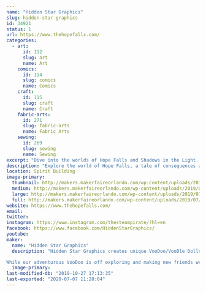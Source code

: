 ```yaml
---
name: "Hidden Star Graphics"
slug: hidden-star-graphics
id: 34921
status: 1
url: https://www.thehopefalls.com/
categories:
  - art:
      id: 112
      slug: art
      name: Art
    comics:
      id: 114
      slug: comics
      name: Comics
    craft:
      id: 115
      slug: craft
      name: Craft
    fabric-arts:
      id: 271
      slug: fabric-arts
      name: Fabric Arts
    sewing:
      id: 269
      slug: sewing
      name: Sewing
excerpt: "Dive into the worlds of Hope Falls and Shadows in the Light.  Fire Art, Original canvas, fanart and more. "
description: "Explore the world of Hope Falls, a tale of consequences and redemption. Or discover the mysteries surrounding a grounded fae and disapearing magic.   Or geek out on original canvas, geek art and our personal favorite Fire art."
location: Spirit Building
image-primary:
  thumbnail: http://makers.makerfaireorlando.com/wp-content/uploads/2019/07/Exhibit-150x150.jpg
  medium: http://makers.makerfaireorlando.com/wp-content/uploads/2019/07/Exhibit-300x243.jpg
  large: http://makers.makerfaireorlando.com/wp-content/uploads/2019/07/Exhibit.jpg
  full: http://makers.makerfaireorlando.com/wp-content/uploads/2019/07/Exhibit.jpg
website: https://www.thehopefalls.com/
email: 
twitter: 
instagram: https://www.instagram.com/thesteampirate/?hl=en
facebook: https://www.facebook.com/HiddenStarGraphics/
youtube: 
maker:
  name: "Hidden Star Graphics"
  description: "Hidden Star Graphics creates unique VooDoo/VooDle Dolls based off of our original character VooDoo, Double V (Violet VooDoo) and Minnie VooDoo. VooDoo's make the best companions as they love all sorts of adventures and cosplaying as their favorite characters. 

While our adventurous VooDoo is off exploring and making new friends we also create the webcomic series HopeFalls and Shadows in the Light. "
  image-primary: 
last-modified-db: "2019-10-27 17:13:35"
last-exported: "2020-07-07 11:28:04"
---
```

